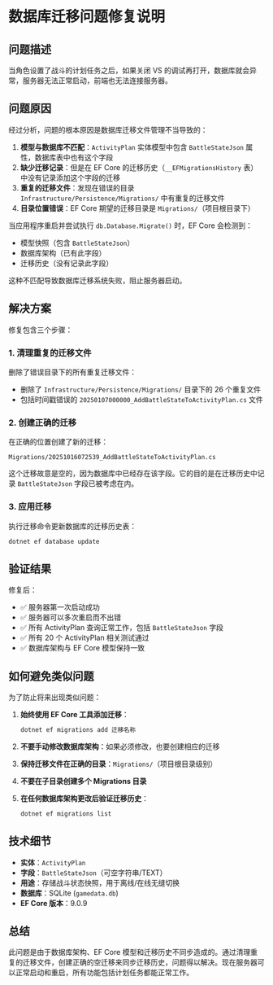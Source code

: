 # 数据库迁移问题修复说明

## 问题描述

当角色设置了战斗的计划任务之后，如果关闭 VS 的调试再打开，数据库就会异常，服务器无法正常启动，前端也无法连接服务器。

## 问题原因

经过分析，问题的根本原因是数据库迁移文件管理不当导致的：

1. **模型与数据库不匹配**：`ActivityPlan` 实体模型中包含 `BattleStateJson` 属性，数据库表中也有这个字段
2. **缺少迁移记录**：但是在 EF Core 的迁移历史（`__EFMigrationsHistory` 表）中没有记录添加这个字段的迁移
3. **重复的迁移文件**：发现在错误的目录 `Infrastructure/Persistence/Migrations/` 中有重复的迁移文件
4. **目录位置错误**：EF Core 期望的迁移目录是 `Migrations/`（项目根目录下）

当应用程序重启并尝试执行 `db.Database.Migrate()` 时，EF Core 会检测到：
- 模型快照（包含 `BattleStateJson`）
- 数据库架构（已有此字段）
- 迁移历史（没有记录此字段）

这种不匹配导致数据库迁移系统失败，阻止服务器启动。

## 解决方案

修复包含三个步骤：

### 1. 清理重复的迁移文件

删除了错误目录下的所有重复迁移文件：
- 删除了 `Infrastructure/Persistence/Migrations/` 目录下的 26 个重复文件
- 包括时间戳错误的 `20250107000000_AddBattleStateToActivityPlan.cs` 文件

### 2. 创建正确的迁移

在正确的位置创建了新的迁移：
```
Migrations/20251016072539_AddBattleStateToActivityPlan.cs
```

这个迁移故意是空的，因为数据库中已经存在该字段。它的目的是在迁移历史中记录 `BattleStateJson` 字段已被考虑在内。

### 3. 应用迁移

执行迁移命令更新数据库的迁移历史表：
```bash
dotnet ef database update
```

## 验证结果

修复后：
- ✅ 服务器第一次启动成功
- ✅ 服务器可以多次重启而不出错
- ✅ 所有 ActivityPlan 查询正常工作，包括 `BattleStateJson` 字段
- ✅ 所有 20 个 ActivityPlan 相关测试通过
- ✅ 数据库架构与 EF Core 模型保持一致

## 如何避免类似问题

为了防止将来出现类似问题：

1. **始终使用 EF Core 工具添加迁移**：
   ```bash
   dotnet ef migrations add 迁移名称
   ```

2. **不要手动修改数据库架构**：如果必须修改，也要创建相应的迁移

3. **保持迁移文件在正确的目录**：`Migrations/`（项目根目录级别）

4. **不要在子目录创建多个 Migrations 目录**

5. **在任何数据库架构更改后验证迁移历史**：
   ```bash
   dotnet ef migrations list
   ```

## 技术细节

- **实体**：`ActivityPlan`
- **字段**：`BattleStateJson`（可空字符串/TEXT）
- **用途**：存储战斗状态快照，用于离线/在线无缝切换
- **数据库**：SQLite (`gamedata.db`)
- **EF Core 版本**：9.0.9

## 总结

此问题是由于数据库架构、EF Core 模型和迁移历史不同步造成的。通过清理重复的迁移文件，创建正确的空迁移来同步迁移历史，问题得以解决。现在服务器可以正常启动和重启，所有功能包括计划任务都能正常工作。
